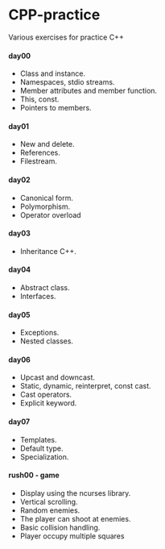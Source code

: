 # CPP-practice
Various exercises for practice C++

#### day00
 - Class and instance.
 - Namespaces, stdio streams.
 - Member attributes and member function.
 - This, const.
 - Pointers to members.
#### day01
 - New and delete.
 - References.
 - Filestream.
#### day02
 - Canonical form.
 - Polymorphism.
 - Operator overload
#### day03
 - Inheritance C++.
#### day04
 - Abstract class.
 - Interfaces.
#### day05
 - Exceptions.
 - Nested classes.
#### day06
 - Upcast and downcast.
 - Static, dynamic, reinterpret, const cast.
 - Cast operators.
 - Explicit keyword.
#### day07
 - Templates.
 - Default type.
 - Specialization.
#### rush00 - game
 - Display using the ncurses library.
 - Vertical scrolling.
 - Random enemies.
 - The player can shoot at enemies.
 - Basic collision handling.
 - Player occupy multiple squares
